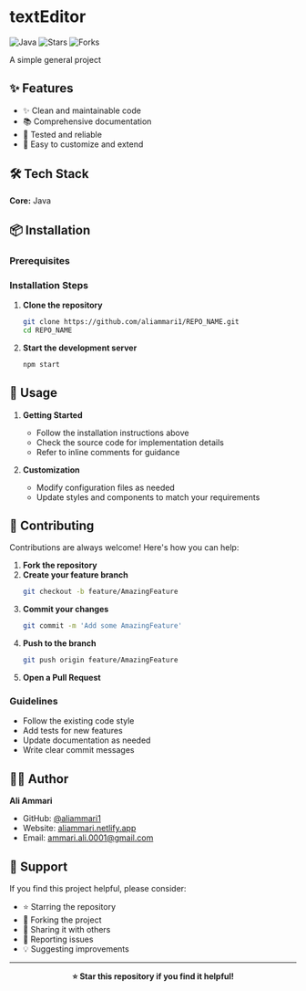 # textEditor

![Java](https://img.shields.io/badge/Java-informational?style=flat&logo=java&logoColor=white&color=blue) ![Stars](https://img.shields.io/github/stars/aliammari1/textEditor?style=social) ![Forks](https://img.shields.io/github/forks/aliammari1/textEditor?style=social)

A simple general project

## ✨ Features

- ✨ Clean and maintainable code
- 📚 Comprehensive documentation
- 🧪 Tested and reliable
- 🔧 Easy to customize and extend


## 🛠️ Tech Stack

**Core:** Java



## 📦 Installation

### Prerequisites


### Installation Steps

1. **Clone the repository**
   ```bash
   git clone https://github.com/aliammari1/REPO_NAME.git
   cd REPO_NAME
   ```

3. **Start the development server**
   ```bash
   npm start
   ```



## 🚀 Usage

1. **Getting Started**
   - Follow the installation instructions above
   - Check the source code for implementation details
   - Refer to inline comments for guidance

2. **Customization**
   - Modify configuration files as needed
   - Update styles and components to match your requirements



## 🤝 Contributing

Contributions are always welcome! Here's how you can help:

1. **Fork the repository**
2. **Create your feature branch**
   ```bash
   git checkout -b feature/AmazingFeature
   ```
3. **Commit your changes**
   ```bash
   git commit -m 'Add some AmazingFeature'
   ```
4. **Push to the branch**
   ```bash
   git push origin feature/AmazingFeature
   ```
5. **Open a Pull Request**

### Guidelines

- Follow the existing code style
- Add tests for new features
- Update documentation as needed
- Write clear commit messages


## 👨‍💻 Author

**Ali Ammari**
- GitHub: [@aliammari1](https://github.com/aliammari1)
- Website: [aliammari.netlify.app](https://aliammari.netlify.app)
- Email: ammari.ali.0001@gmail.com

## 💖 Support

If you find this project helpful, please consider:
- ⭐ Starring the repository
- 🍴 Forking the project
- 📢 Sharing it with others
- 🐛 Reporting issues
- 💡 Suggesting improvements

---

<div align="center">
  <strong>⭐ Star this repository if you find it helpful!</strong>
</div>
